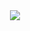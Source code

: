 
<div align="center">
  <img src="https://github.com/gibifyofficial/Boost-Yourself/blob/main/cover-reactjs%20(1).png" />
</div>
